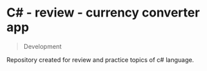 # C# - review - currency converter app

> Development

Repository created for review and practice topics of c# language.